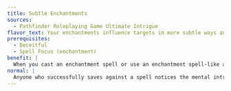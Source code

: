 ```yaml
---
title: Subtle Enchantments
sources:
  - Pathfinder Roleplaying Game Ultimate Intrigue
flavor_text: Your enchantments influence targets in more subtle ways and are harder to notice.
prerequisites:
  - Deceitful
  - Spell Focus (enchantment)
benefit: |
  When you cast an enchantment spell or use an enchantment spell-like ability to influence a creature's attitude or actions and the foe negates the spell with a successful Will save, she has a 50% chance not to notice that she just succeeded at a saving throw (she still can attempt to identify your spell or spell-like ability as normal). If the foe fails the saving throw or is otherwise affected by the spell, the Sense Motive DC to notice she is under the effects of an enchantment increases by 5.
normal: |
  Anyone who successfully saves against a spell notices the mental intrusion automatically.
---
```


